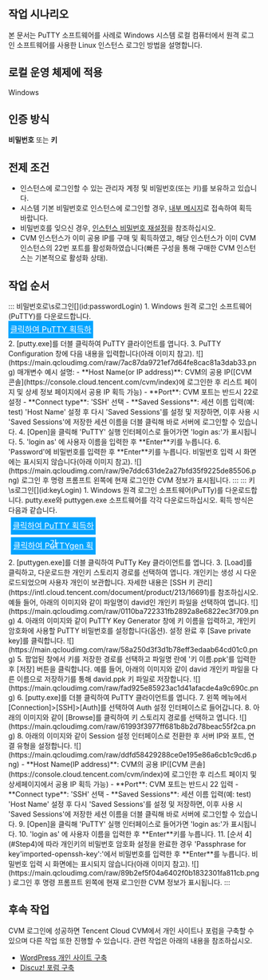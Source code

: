 ## 작업 시나리오

본 문서는 PuTTY 소프트웨어를 사례로 Windows 시스템 로컬 컴퓨터에서 원격 로그인 소프트웨어를 사용한 Linux 인스턴스 로그인 방법을 설명합니다.


## 로컬 운영 체제에 적용

Windows

## 인증 방식

**비밀번호** 또는 **키**

## 전제 조건
- 인스턴스에 로그인할 수 있는 관리자 계정 및 비밀번호(또는 키)를 보유하고 있습니다.
 - 시스템 기본 비밀번호로 인스턴스에 로그인할 경우, [내부 메시지](https://console.cloud.tencent.com/message)로 접속하여 획득 바랍니다.
 - 비밀번호를 잊으신 경우, [인스턴스 비밀번호 재설정](https://intl.cloud.tencent.com/document/product/213/16566)을 참조하십시오.
- CVM 인스턴스가 이미 공용 IP를 구매 및 획득하였고, 해당 인스턴스가 이미 CVM 인스턴스의 22번 포트를 활성화하였습니다(빠른 구성을 통해 구매한 CVM 인스턴스는 기본적으로 활성화 상태).


## 작업 순서
<dx-tabs>
::: 비밀번호로\s로그인[](id:passwordLogin)
1. Windows 원격 로그인 소프트웨어(PuTTY)를 다운로드합니다.
<div style="background-color:#00A4FF; width: 170px; height: 35px; line-height:35px; text-align:center;"><a href="https://the.earth.li/~sgtatham/putty/latest/w64/putty.exe" target="_blank" style="color: white; font-size:16px;">클릭하여 PuTTY 획득하기</a></div>
2. [putty.exe]를 더블 클릭하여 PuTTY 클라이언트를 엽니다.
3. PuTTY Configuration 창에 다음 내용을 입력합니다(아래 이미지 참고).
![](https://main.qcloudimg.com/raw/7ac87da9721ef7d64fe8cac81a3dab33.png)
매개변수 예시 설명:
 - **Host Name(or IP address)**: CVM의 공용 IP([CVM 콘솔](https://console.cloud.tencent.com/cvm/index)에 로그인한 후 리스트 페이지 및 상세 정보 페이지에서 공용 IP 획득 가능)
 - **Port**: CVM 포트는 반드시 22로 설정
 - **Connect type**: 'SSH' 선택
 - **Saved Sessions**: 세션 이름 입력(예: test)
 'Host Name' 설정 후 다시 'Saved Sessions'를 설정 및 저장하면, 이후 사용 시 'Saved Sessions'에 저장한 세션 이름을 더블 클릭해 바로 서버에 로그인할 수 있습니다.
4. [Open]을 클릭해 'PuTTY' 실행 인터페이스로 들어가면 'login as:'가 표시됩니다.
5. 'login as' 에 사용자 이름을 입력한 후 **Enter**키를 누릅니다.
6. 'Password'에 비밀번호를 입력한 후 **Enter**키를 누릅니다.
비밀번호 입력 시 화면에는 표시되지 않습니다(아래 이미지 참고).
![](https://main.qcloudimg.com/raw/9e7ddc631de2a27bfd35f9225de85506.png)
로그인 후 명령 프롬프트 왼쪽에 현재 로그인한 CVM 정보가 표시됩니다.
:::
::: 키\s로그인[](id:keyLogin)
1. Windows 원격 로그인 소프트웨어(PuTTy)를 다운로드합니다. putty.exe와 puttygen.exe 소프트웨어를 각각 다운로드하십시오. 획득 방식은 다음과 같습니다.
<div style="background-color:#00A4FF; width: 170px; height: 35px; line-height:35px; text-align:center;margin:5px;"><a href="https://the.earth.li/~sgtatham/putty/latest/w64/putty.exe" target="_blank" style="color: white; font-size:16px;"> 클릭하여 PuTTY 획득하기</a></div><div style="background-color:#00A4FF; width: 170px; height: 35px; line-height:35px; text-align:center;margin:5px;"><a href="https://the.earth.li/~sgtatham/putty/latest/w64/puttygen.exe" target="_blank" style="color: white; font-size:16px;"> 클릭하여 PuTTYgen 획득하기</a></div>
2. [puttygen.exe]를 더블 클릭하여 PuTTy Key 클라이언트를 엽니다.
3. [Load]를 클릭하고, 다운로드한 개인키 스토리지 경로를 선택하여 엽니다. 개인키는 생성 시 다운로드되었으며 사용자 개인이 보관합니다. 자세한 내용은 [SSH 키 관리](https://intl.cloud.tencent.com/document/product/213/16691)를 참조하십시오.
예들 들어, 아래의 이미지와 같이 파일명이 david인 개인키 파일을 선택하여 엽니다.
![](https://main.qcloudimg.com/raw/0110ba722331fb2892a8e6822ec3f709.png)
4. <span id="Step4"></span> 아래의 이미지와 같이 PuTTY Key Generator 창에 키 이름을 입력하고, 개인키 암호화에 사용할 PuTTY 비밀번호를 설정합니다(옵션). 설정 완료 후 [Save private key]를 클릭합니다.
![](https://main.qcloudimg.com/raw/58a250d3f3d1b78eff3edaab64cd01c0.png)
5. 팝업된 창에서 키를 저장한 경로를 선택하고 파일명 란에 '키 이름.ppk'를 입력한 후 [저장] 버튼을 클릭합니다. 예를 들어, 아래의 이미지와 같이 david 개인키 파일을 다른 이름으로 저장하기를 통해 david.ppk 키 파일로 저장합니다.
![](https://main.qcloudimg.com/raw/fad925e85923ac1d41afacde4a9c690c.png)
6. [putty.exe]를 더블 클릭하여 PuTTY 클라이언트를 엽니다.
7. 왼쪽 메뉴에서 [Connection]>[SSH]>[Auth]를 선택하여 Auth 설정 인터페이스로 들어갑니다.
8. 아래의 이미지와 같이 [Browse]를 클릭하여 키 스토리지 경로를 선택하고 엽니다.
![](https://main.qcloudimg.com/raw/61993f3977ff681b8b2d78beac55f2ca.png)
8. 아래의 이미지와 같이 Session 설정 인터페이스로 전환한 후 서버 IP와 포트, 연결 유형을 설정합니다.
![](https://main.qcloudimg.com/raw/ddfd58429288ce0e195e86a6cb1c9cd6.png)
 - **Host Name(IP address)**: CVM의 공용 IP([CVM 콘솔](https://console.cloud.tencent.com/cvm/index)에 로그인한 후 리스트 페이지 및 상세페이지에서 공용 IP 획득 가능)
 - **Port**: CVM 포트는 반드시 22 입력
 - **Connect type**: 'SSH' 선택
 - **Saved Sessions**: 세션 이름 입력(예: test)
 'Host Name' 설정 후 다시 'Saved Sessions'를 설정 및 저장하면, 이후 사용 시 'Saved Sessions'에 저장한 세션 이름을 더블 클릭해 바로 서버에 로그인할 수 있습니다.
9. [Open]을 클릭해 'PuTTY' 실행 인터페이스로 들어가면 'login as:'가 표시됩니다.
10. 'login as' 에 사용자 이름을 입력한 후 **Enter**키를 누릅니다.
11. [순서 4](#Step4)에 따라 개인키의 비밀번호 암호화 설정을 완료한 경우 'Passphrase for key'imported-openssh-key':'에서 비밀번호를 입력한 후 **Enter**를 누릅니다.
비밀번호 입력 시 화면에는 표시되지 않습니다(아래 이미지 참고).
![](https://main.qcloudimg.com/raw/89b2ef5f04a6402f0b1832301fa811cb.png)
로그인 후 명령 프롬프트 왼쪽에 현재 로그인한 CVM 정보가 표시됩니다.
:::
</dx-tabs>

## 후속 작업

CVM 로그인에 성공하면 Tencent Cloud CVM에서 개인 사이트나 포럼을 구축할 수 있으며 다른 작업 또한 진행할 수 있습니다. 관련 작업은 아래의 내용을 참조하십시오.
- [WordPress 개인 사이트 구축](https://intl.cloud.tencent.com/document/product/213/33469)
- [Discuz! 포럼 구축](https://intl.cloud.tencent.com/document/product/213/34278)

